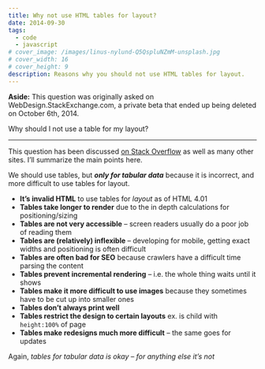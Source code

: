 ```yaml
---
title: Why not use HTML tables for layout?
date: 2014-09-30
tags:
  - code
  - javascript
# cover_image: /images/linus-nylund-Q5QspluNZmM-unsplash.jpg
# cover_width: 16
# cover_height: 9
description: Reasons why you should not use HTML tables for layout.
---
```


<aside class="aside">
  <strong>Aside:</strong> This question was originally asked on WebDesign.StackExchange.com, a private beta that ended up being deleted on October 6th, 2014.
</aside>

Why should I not use a table for my layout?

<hr>

This question has been discussed <a href="https://stackoverflow.com/q/83073/2065702">on Stack Overflow</a> as well as many other sites. I’ll summarize the main points here.

We should use tables, but **_only for tabular data_** because it is incorrect, and more difficult to use tables for layout.

<span class="excerpt-marker"></span>

- **It’s invalid HTML** to use tables for _layout_ as of HTML 4.01
- **Tables take longer to render** due to the in depth calculations for positioning/sizing
- **Tables are not very accessible** – screen readers usually do a poor job of reading them
- **Tables are (relatively) inflexible** – developing for mobile, getting exact widths and positioning is often difficult
- **Tables are often bad for SEO** because crawlers have a difficult time parsing the content
- **Tables prevent incremental rendering** – i.e. the whole thing waits until it shows
- **Tables make it more difficult to use images** because they sometimes have to be cut up into smaller ones
- **Tables don’t always print well**
- **Tables restrict the design to certain layouts** ex. is child with `height:100%` of page
- **Tables make redesigns much more difficult** – the same goes for updates

Again, _tables for tabular data is okay – for anything else it’s not_
